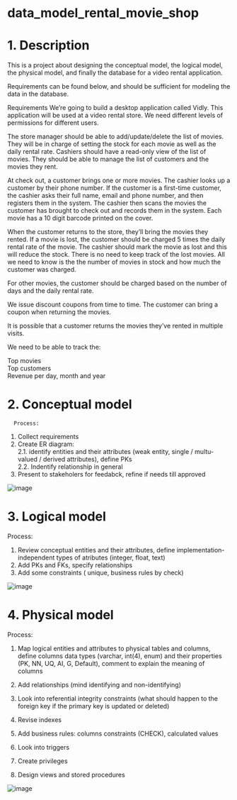  # data_model_rental_movie_shop

# 1. Description

This is a project about designing the conceptual model, the logical model, the physical model, and finally the database for a video rental application.

Requirements can be found below, and should be sufficient for modeling the data in the database.

Requirements
We’re going to build a desktop application called Vidly. This application will be used at a video rental store. We need different levels of permissions for different users.

The store manager should be able to add/update/delete the list of movies. They will be in charge of setting the stock for each movie as well as the daily rental rate. Cashiers should have a read-only view of the list of movies. They should be able to manage the list of customers and the movies they rent.

At check out, a customer brings one or more movies. The cashier looks up a customer by their phone number. If the customer is a first-time customer, the cashier asks their full name, email and phone number, and then registers them in the system. The cashier then scans the movies the customer has brought to check out and records them in the system. Each movie has a 10 digit barcode printed on the cover.

When the customer returns to the store, they’ll bring the movies they rented. If a movie is lost, the customer should be charged 5 times the daily rental rate of the movie. The cashier should mark the movie as lost and this will reduce the stock. There is no need to keep track of the lost movies. All we need to know is the the number of movies in stock and how much the customer was charged.

For other movies, the customer should be charged based on the number of days and the daily rental rate.

We issue discount coupons from time to time. The customer can bring a coupon when returning the movies.

It is possible that a customer returns the movies they’ve rented in multiple visits.

We need to be able to track the:  

Top movies  
Top customers  
Revenue per day, month and year


# 2. Conceptual model

      Process:  
   1. Collect requirements
   2. Create ER diagram:  
      2.1. identify entities and their attributes (weak entity, single / multu-valued / derived attributes), define PKs  
      2.2. Indentify relationship in general   
   3. Present to stakeholers for feedabck, refine if needs till approved  
      
![image](https://github.com/user-attachments/assets/eccc6347-8ea1-4de8-8857-ed226bf402c7)


# 3. Logical model

   Process:
   1. Review conceptual entities and their attributes, define implementation-independent types of atributes (integer, float, text)  
   2.  Add PKs and FKs, specify relationships  
   3.  Add some constraints ( unique, business rules by check)   

![image](https://github.com/user-attachments/assets/6f91d080-4c67-43f0-935f-bb24482a411b)


 # 4. Physical model

   Process:
   1. Map logical entities and attributes to physical tables and columns, define columns data types (varchar, int(4), enum) and their properties (PK, NN, UQ, AI, G, Default), comment to explain the meaning of columns
   2. Add relationships (mind identifying and non-identifying)  
   3. Look into referential integrity constraints (what should happen to the foreign key if the primary key is updated or deleted)
   4. Revise indexes    
   5. Add business rules: columns constraints (CHECK), calculated values




   7. Look into triggers  
   8. Create privileges
   9. Design views and stored procedures

  
![image](https://github.com/user-attachments/assets/7a705a56-743c-4231-9294-fb058846073b)

   

